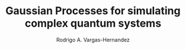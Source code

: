 ---
paperId: 71
author: Rodrigo A. Vargas-Hernandez
publicationauthor: Vargas-Hernandez, R. A.
title: Gaussian Processes for simulating complex quantum systems
pdf: Poster_Vargas-Hernandez_Rodrigo.pdf
poster: --
alt: --
type: Poster
topic: Machine Learning
link: https://research.latinxinai.org/papers/neurips/2019/pdf/Poster_Vargas-Hernandez_Rodrigo.pdf
conference: neurips
year: 2019
tags: neurips-2019
location: Vancouver, Canada
---